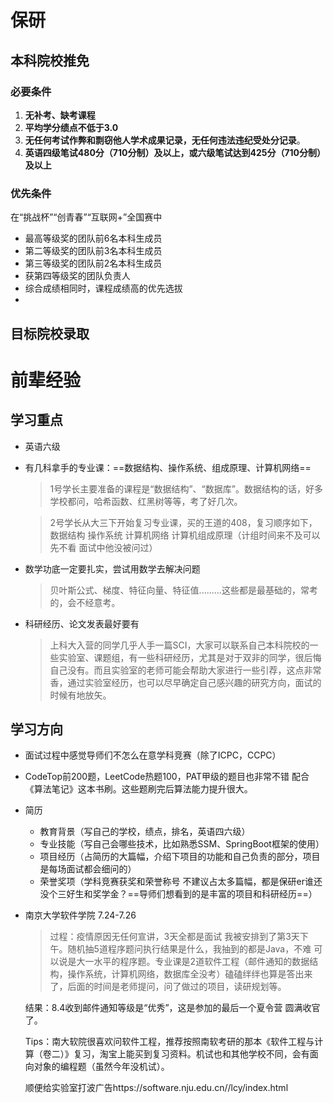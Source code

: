 # 保研
## 本科院校推免
### 必要条件
1. **无补考、缺考课程**
2. **平均学分绩点不低于3.0**
3. **无任何考试作弊和剽窃他人学术成果记录，无任何违法违纪受处分记录**。
4. **英语四级笔试480分（710分制）及以上，或六级笔试达到425分（710分制）及以上**

### 优先条件

在“挑战杯”“创青春”“互联网+”全国赛中

* 最高等级奖的团队前6名本科生成员
* 第二等级奖的团队前3名本科生成员
* 第三等级奖的团队前2名本科生成员
* 获第四等级奖的团队负责人
* 综合成绩相同时，课程成绩高的优先选拔
* 




## 目标院校录取

# 前辈经验
## 学习重点
* 英语六级
* 有几科拿手的专业课：==数据结构、操作系统、组成原理、计算机网络==
  >1号学长主要准备的课程是“数据结构”、“数据库”。数据结构的话，好多学校都问，哈希函数、红黑树等等，考了好几次。

  >2号学长从大三下开始复习专业课，买的王道的408，复习顺序如下，数据结构 操作系统 计算机网络 计算机组成原理（计组时间来不及可以先不看 面试中他没被问过）

* 数学功底一定要扎实，尝试用数学去解决问题
  >贝叶斯公式、梯度、特征向量、特征值.........这些都是最基础的，常考的，会不经意考。
* 科研经历、论文发表最好要有
  >上科大入营的同学几乎人手一篇SCI，大家可以联系自己本科院校的一些实验室、课题组，有一些科研经历，尤其是对于双非的同学，很后悔自己没有。而且实验室的老师可能会帮助大家进行一些引荐，这点非常香，通过实验室经历，也可以尽早确定自己感兴趣的研究方向，面试的时候有地放矢。

## 学习方向
* 面试过程中感觉导师们不怎么在意学科竞赛（除了ICPC，CCPC）
* CodeTop前200题，LeetCode热题100，PAT甲级的题目也非常不错 配合《算法笔记》这本书刷。这些题刷完后算法能力提升很大。
* 简历
  * 教育背景（写自己的学校，绩点，排名，英语四六级）
  * 专业技能（写自己会哪些技术，比如熟悉SSM、SpringBoot框架的使用）
  * 项目经历（占简历的大篇幅，介绍下项目的功能和自己负责的部分，项目是每场面试都会细问的）
  * 荣誉奖项（学科竞赛获奖和荣誉称号 不建议占太多篇幅，都是保研er谁还没个三好生和奖学金？==导师们想看到的是丰富的项目和科研经历==）
* 南京大学软件学院 7.24-7.26
  >过程：疫情原因无任何宣讲，3天全都是面试 我被安排到了第3天下午。随机抽5道程序题问执行结果是什么，我抽到的都是Java，不难 可以说是大一水平的程序题。专业课是2道软件工程（邮件通知的数据结构，操作系统，计算机网络，数据库全没考）磕磕绊绊也算是答出来了，后面的时间是老师提问，问了做过的项目，读研规划等。

    结果：8.4收到邮件通知等级是“优秀”，这是参加的最后一个夏令营 圆满收官了。

    Tips：南大软院很喜欢问软件工程，推荐按照南软考研的那本《软件工程与计算（卷二）》复习，淘宝上能买到复习资料。机试也和其他学校不同，会有面向对象的编程题（虽然今年没机试）。

    顺便给实验室打波广告https://software.nju.edu.cn//lcy/index.html